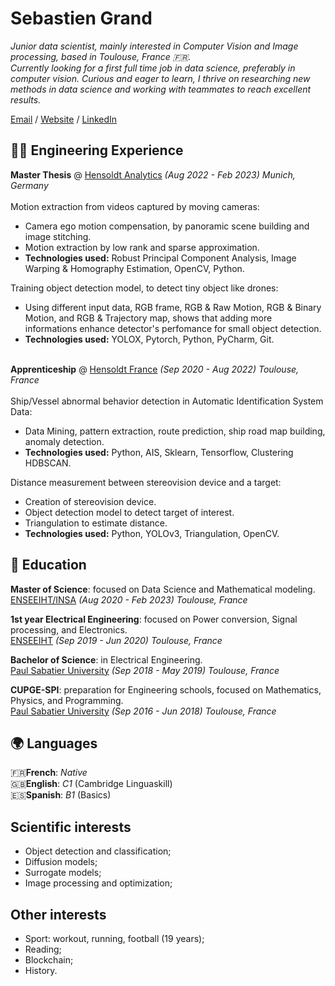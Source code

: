 # Sebastien Grand

_Junior data scientist, mainly interested in Computer Vision and Image processing, based in Toulouse, France 🇫🇷.  
Currently looking for a first full time job in data science, preferably in computer vision. Curious and eager to learn, I thrive on researching new methods in data science and working with teammates to reach excellent results._<br>

[Email](mailto:sebastiengrdmtz@gmail.com) / 
[Website](https://sebastiengrand98.github.io/MypersonalCV/) / 
[LinkedIn](https://www.linkedin.com/in/sebastien-grand-4887b619a/) 

## 👨‍💼 Engineering Experience

**Master Thesis** @ [Hensoldt Analytics](https://www.hensoldt-analytics.com/) _(Aug 2022 - Feb 2023) Munich, Germany_<br><br>
Motion extraction from videos captured by moving cameras:
- Camera ego motion compensation, by panoramic scene building and image stitching.
- Motion extraction by low rank and sparse approximation.
- **Technologies used:** Robust Principal Component Analysis, Image Warping & Homography Estimation, OpenCV, Python. <br>
  
Training object detection model, to detect tiny object like drones:
- Using different input data, RGB frame, RGB & Raw Motion, RGB & Binary Motion, and RGB & Trajectory map, shows that adding more informations enhance detector's perfomance for small object detection.
- **Technologies used:** YOLOX, Pytorch, Python, PyCharm, Git. <br><br>

**Apprenticeship** @ [Hensoldt France](https://www.hensoldt.fr/) _(Sep 2020 - Aug 2022) Toulouse, France_<br><br>
Ship/Vessel abnormal behavior detection in Automatic Identification System Data:
- Data Mining, pattern extraction, route prediction, ship road map building, anomaly detection.
- **Technologies used:** Python, AIS, Sklearn, Tensorflow, Clustering HDBSCAN. <br>

Distance measurement between stereovision device and a target:
- Creation of stereovision device.
- Object detection model to detect target of interest.
- Triangulation to estimate distance.
- **Technologies used:** Python, YOLOv3, Triangulation, OpenCV. <br>


## 📖 Education

**Master of Science**: focused on Data Science and Mathematical modeling.<br>
[ENSEEIHT/INSA](https://www.enseeiht.fr/fr/formation/formation-ingenieur/departement-sn/programme-sn/parcours-modia.html) _(Aug 2020 - Feb 2023) Toulouse, France_ <br>

**1st year Electrical Engineering**: focused on Power conversion, Signal processing, and Electronics.<br>
[ENSEEIHT](https://www.enseeiht.fr/fr/formation/formation-ingenieur/departement-sn/programme-sn/parcours-modia.html) _(Sep 2019 - Jun 2020) Toulouse, France_ <br>

**Bachelor of Science**: in Electrical Engineering.<br>
[Paul Sabatier University](https://eea.univ-tlse3.fr/licence-eea) _(Sep 2018 - May 2019) Toulouse, France_ <br>

**CUPGE-SPI**: preparation for Engineering schools, focused on Mathematics, Physics, and Programming.<br>
[Paul Sabatier University](https://www.univ-tlse3.fr/preparation-concours-ingenieur-parcours-cycle-universitaire-preparatoire-aux-grandes-ecoles-sciences-pour-lingenieur-cupge-spi) _(Sep 2016 - Jun 2018) Toulouse, France_ <br>

## 🌍 Languages
🇫🇷**French**: *Native*<br>
🇬🇧**English**: *C1* (Cambridge Linguaskill)<br>
🇪🇸**Spanish**: *B1* (Basics)<br>

## Scientific interests
- Object detection and classification;
- Diffusion models;
- Surrogate models;
- Image processing and optimization;

## Other interests
- Sport: workout, running, football (19 years);
- Reading;
- Blockchain;
- History.
